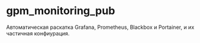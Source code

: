 # gpm_monitoring_pub
Автоматическая раскатка Grafana, Prometheus, Blackbox и Portainer, и их частичная конфиурация.
